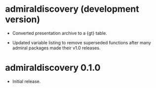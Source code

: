 # admiraldiscovery (development version)

* Converted presentation archive to a {gt} table.

* Updated variable listing to remove superseded functions after many admiral packages made their v1.0 releases.

# admiraldiscovery 0.1.0

* Initial release.
